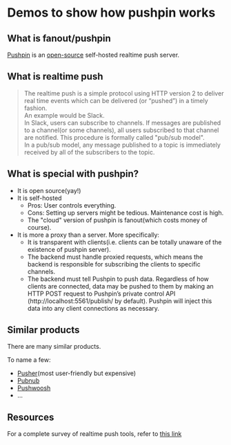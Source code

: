 # Demos to show how pushpin works

## What is fanout/pushpin
[Pushpin](https://pushpin.org/) is an [open-source](https://github.com/fanout) self-hosted realtime push server.

## What is realtime push
>The realtime push is a simple protocol using HTTP version 2 to deliver real time events which can be delivered (or “pushed”) in a timely fashion.  
An example would be Slack.  
In Slack, users can subscribe to channels. If messages are published to a channel(or some channels), all users subscribed to that channel are notified. This procedure is formally called "pub/sub model".  
In a pub/sub model, any message published to a topic is immediately received by all of the subscribers to the topic.

## What is special with pushpin?
- It is open source(yay!)
- It is self-hosted
    - Pros: User controls everything.
    - Cons: Setting up servers might be tedious. Maintenance cost is high.
    - The "cloud" version of pushpin is fanout(which costs money of course).
- It is more a proxy than a server. More specifically:
    - It is transparent with clients(i.e. clients can be totally unaware of the existence of pushpin server).
    - The backend must handle proxied requests, which means the backend is responsible for subscribing the clients to specific channels.
    - The backend must tell Pushpin to push data. Regardless of how clients are connected, data may be pushed to them by making an HTTP POST request to Pushpin’s private control API (http://localhost:5561/publish/ by default). Pushpin will inject this data into any client connections as necessary.

## Similar products
There are many similar products.

To name a few:
- [Pusher](https://pusher.com/)(most user-friendly but expensive)
- [Pubnub](https://www.pubnub.com/)
- [Pushwoosh](https://www.pushwoosh.com/)
- ...

## Resources
For a complete survey of realtime push tools, refer to [this link](https://www.leggetter.co.uk/real-time-web-technologies-guide/)

